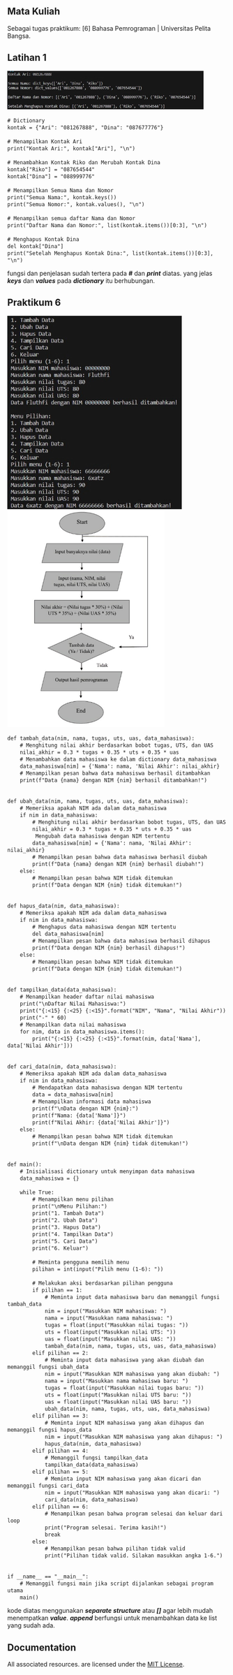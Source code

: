 ## Mata Kuliah

Sebagai tugas praktikum: [6] Bahasa Pemrograman | Universitas Pelita Bangsa.

## Latihan 1

<p align="left">
  <img src="/ss/latihan1.jpg" width="450">
</p>

    # Dictionary
    kontak = {"Ari": "081267888", "Dina": "087677776"}

    # Menampilkan Kontak Ari
    print("Kontak Ari:", kontak["Ari"], "\n")

    # Menambahkan Kontak Riko dan Merubah Kontak Dina
    kontak["Riko"] = "087654544"
    kontak["Dina"] = "088999776"

    # Menampilkan Semua Nama dan Nomor
    print("Semua Nama:", kontak.keys())
    print("Semua Nomor:", kontak.values(), "\n")

    # Menampilkan semua daftar Nama dan Nomor
    print("Daftar Nama dan Nomor:", list(kontak.items())[0:3], "\n")

    # Menghapus Kontak Dina
    del kontak["Dina"]
    print("Setelah Menghapus Kontak Dina:", list(kontak.items())[0:3], "\n")

fungsi dan penjelasan sudah tertera pada **_#_** dan **_print_** diatas.
yang jelas **_keys_** dan **_values_** pada **_dictionary_** itu berhubungan.

## Praktikum 6

<p align="left">
  <img src="/ss/praktikum6.jpg" width="400">
  <img src="/ss/flowchart.jpg" width="360">
</p>

    def tambah_data(nim, nama, tugas, uts, uas, data_mahasiswa):
        # Menghitung nilai akhir berdasarkan bobot tugas, UTS, dan UAS
        nilai_akhir = 0.3 * tugas + 0.35 * uts + 0.35 * uas
        # Menambahkan data mahasiswa ke dalam dictionary data_mahasiswa
        data_mahasiswa[nim] = {'Nama': nama, 'Nilai Akhir': nilai_akhir}
        # Menampilkan pesan bahwa data mahasiswa berhasil ditambahkan
        print(f"Data {nama} dengan NIM {nim} berhasil ditambahkan!")


    def ubah_data(nim, nama, tugas, uts, uas, data_mahasiswa):
        # Memeriksa apakah NIM ada dalam data_mahasiswa
        if nim in data_mahasiswa:
            # Menghitung nilai akhir berdasarkan bobot tugas, UTS, dan UAS
            nilai_akhir = 0.3 * tugas + 0.35 * uts + 0.35 * uas
             Mengubah data mahasiswa dengan NIM tertentu
            data_mahasiswa[nim] = {'Nama': nama, 'Nilai Akhir': nilai_akhir}
            # Menampilkan pesan bahwa data mahasiswa berhasil diubah
            print(f"Data {nama} dengan NIM {nim} berhasil diubah!")
        else:
            # Menampilkan pesan bahwa NIM tidak ditemukan
            print(f"Data dengan NIM {nim} tidak ditemukan!")


    def hapus_data(nim, data_mahasiswa):
        # Memeriksa apakah NIM ada dalam data_mahasiswa
        if nim in data_mahasiswa:
            # Menghapus data mahasiswa dengan NIM tertentu
            del data_mahasiswa[nim]
            # Menampilkan pesan bahwa data mahasiswa berhasil dihapus
            print(f"Data dengan NIM {nim} berhasil dihapus!")
        else:
            # Menampilkan pesan bahwa NIM tidak ditemukan
            print(f"Data dengan NIM {nim} tidak ditemukan!")


    def tampilkan_data(data_mahasiswa):
        # Menampilkan header daftar nilai mahasiswa
        print("\nDaftar Nilai Mahasiswa:")
        print("{:<15} {:<25} {:<15}".format("NIM", "Nama", "Nilai Akhir"))
        print("-" * 60)
        # Menampilkan data nilai mahasiswa
        for nim, data in data_mahasiswa.items():
            print("{:<15} {:<25} {:<15}".format(nim, data['Nama'], data['Nilai Akhir']))


    def cari_data(nim, data_mahasiswa):
        # Memeriksa apakah NIM ada dalam data_mahasiswa
        if nim in data_mahasiswa:
            # Mendapatkan data mahasiswa dengan NIM tertentu
            data = data_mahasiswa[nim]
            # Menampilkan informasi data mahasiswa
            print(f"\nData dengan NIM {nim}:")
            print(f"Nama: {data['Nama']}")
            print(f"Nilai Akhir: {data['Nilai Akhir']}")
        else:
            # Menampilkan pesan bahwa NIM tidak ditemukan
            print(f"\nData dengan NIM {nim} tidak ditemukan!")


    def main():
        # Inisialisasi dictionary untuk menyimpan data mahasiswa
        data_mahasiswa = {}

        while True:
            # Menampilkan menu pilihan
            print("\nMenu Pilihan:")
            print("1. Tambah Data")
            print("2. Ubah Data")
            print("3. Hapus Data")
            print("4. Tampilkan Data")
            print("5. Cari Data")
            print("6. Keluar")

            # Meminta pengguna memilih menu
            pilihan = int(input("Pilih menu (1-6): "))

            # Melakukan aksi berdasarkan pilihan pengguna
            if pilihan == 1:
                # Meminta input data mahasiswa baru dan memanggil fungsi tambah_data
                nim = input("Masukkan NIM mahasiswa: ")
                nama = input("Masukkan nama mahasiswa: ")
                tugas = float(input("Masukkan nilai tugas: "))
                uts = float(input("Masukkan nilai UTS: "))
                uas = float(input("Masukkan nilai UAS: "))
                tambah_data(nim, nama, tugas, uts, uas, data_mahasiswa)
            elif pilihan == 2:
                # Meminta input data mahasiswa yang akan diubah dan memanggil fungsi ubah_data
                nim = input("Masukkan NIM mahasiswa yang akan diubah: ")
                nama = input("Masukkan nama mahasiswa baru: ")
                tugas = float(input("Masukkan nilai tugas baru: "))
                uts = float(input("Masukkan nilai UTS baru: "))
                uas = float(input("Masukkan nilai UAS baru: "))
                ubah_data(nim, nama, tugas, uts, uas, data_mahasiswa)
            elif pilihan == 3:
                # Meminta input NIM mahasiswa yang akan dihapus dan memanggil fungsi hapus_data
                nim = input("Masukkan NIM mahasiswa yang akan dihapus: ")
                hapus_data(nim, data_mahasiswa)
            elif pilihan == 4:
                # Memanggil fungsi tampilkan_data
                tampilkan_data(data_mahasiswa)
            elif pilihan == 5:
                # Meminta input NIM mahasiswa yang akan dicari dan memanggil fungsi cari_data
                nim = input("Masukkan NIM mahasiswa yang akan dicari: ")
                cari_data(nim, data_mahasiswa)
            elif pilihan == 6:
                # Menampilkan pesan bahwa program selesai dan keluar dari loop
                print("Program selesai. Terima kasih!")
                break
            else:
                # Menampilkan pesan bahwa pilihan tidak valid
                print("Pilihan tidak valid. Silakan masukkan angka 1-6.")


    if __name__ == "__main__":
        # Memanggil fungsi main jika script dijalankan sebagai program utama
        main()

kode diatas menggunakan **_separate structure_** atau **_[]_** agar lebih mudah menempatkan **_value_**.
**_append_** berfungsi untuk menambahkan data ke list yang sudah ada.

## Documentation

All associated resources. are licensed under the [MIT License](https://mit-license.org/).
